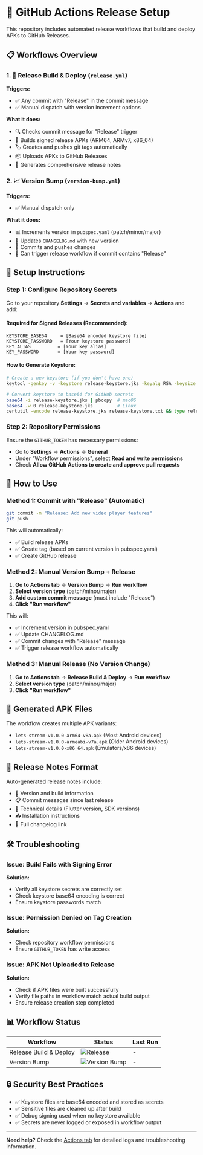 # 🚀 GitHub Actions Release Setup

This repository includes automated release workflows that build and deploy APKs to GitHub Releases.

## 📋 Workflows Overview

### 1. 🚀 Release Build & Deploy (`release.yml`)
**Triggers:**
- ✅ Any commit with "Release" in the commit message
- ✅ Manual dispatch with version increment options

**What it does:**
- 🔍 Checks commit message for "Release" trigger
- 🔨 Builds signed release APKs (ARM64, ARMv7, x86_64)
- 🏷️ Creates and pushes git tags automatically
- 📦 Uploads APKs to GitHub Releases
- 📝 Generates comprehensive release notes

### 2. 📈 Version Bump (`version-bump.yml`)
**Triggers:**
- ✅ Manual dispatch only

**What it does:**
- 📊 Increments version in `pubspec.yaml` (patch/minor/major)
- 📝 Updates `CHANGELOG.md` with new version
- 💾 Commits and pushes changes
- 🔄 Can trigger release workflow if commit contains "Release"

## 🔧 Setup Instructions

### Step 1: Configure Repository Secrets

Go to your repository **Settings** → **Secrets and variables** → **Actions** and add:

#### Required for Signed Releases (Recommended):
```
KEYSTORE_BASE64     = [Base64 encoded keystore file]
KEYSTORE_PASSWORD   = [Your keystore password]
KEY_ALIAS          = [Your key alias]
KEY_PASSWORD       = [Your key password]
```

#### How to Generate Keystore:
```bash
# Create a new keystore (if you don't have one)
keytool -genkey -v -keystore release-keystore.jks -keyalg RSA -keysize 2048 -validity 10000 -alias release

# Convert keystore to base64 for GitHub secrets
base64 -i release-keystore.jks | pbcopy  # macOS
base64 -w 0 release-keystore.jks         # Linux
certutil -encode release-keystore.jks release-keystore.txt && type release-keystore.txt  # Windows
```

### Step 2: Repository Permissions

Ensure the `GITHUB_TOKEN` has necessary permissions:
- Go to **Settings** → **Actions** → **General**
- Under "Workflow permissions", select **Read and write permissions**
- Check **Allow GitHub Actions to create and approve pull requests**

## 🎯 How to Use

### Method 1: Commit with "Release" (Automatic)
```bash
git commit -m "Release: Add new video player features"
git push
```
This will automatically:
- ✅ Build release APKs
- ✅ Create tag (based on current version in pubspec.yaml)
- ✅ Create GitHub release

### Method 2: Manual Version Bump + Release
1. **Go to Actions tab** → **Version Bump** → **Run workflow**
2. **Select version type** (patch/minor/major)
3. **Add custom commit message** (must include "Release")
4. **Click "Run workflow"**

This will:
- ✅ Increment version in pubspec.yaml
- ✅ Update CHANGELOG.md
- ✅ Commit changes with "Release" message
- ✅ Trigger release workflow automatically

### Method 3: Manual Release (No Version Change)
1. **Go to Actions tab** → **Release Build & Deploy** → **Run workflow**
2. **Select version type** (patch/minor/major)
3. **Click "Run workflow"**

## 📱 Generated APK Files

The workflow creates multiple APK variants:
- `lets-stream-v1.0.0-arm64-v8a.apk` (Most Android devices)
- `lets-stream-v1.0.0-armeabi-v7a.apk` (Older Android devices)
- `lets-stream-v1.0.0-x86_64.apk` (Emulators/x86 devices)

## 📝 Release Notes Format

Auto-generated release notes include:
- 📱 Version and build information
- 📋 Commit messages since last release
- 🔧 Technical details (Flutter version, SDK versions)
- 📥 Installation instructions
- 🔗 Full changelog link

## 🛠️ Troubleshooting

### Issue: Build Fails with Signing Error
**Solution:** 
- Verify all keystore secrets are correctly set
- Check keystore base64 encoding is correct
- Ensure keystore passwords match

### Issue: Permission Denied on Tag Creation
**Solution:**
- Check repository workflow permissions
- Ensure `GITHUB_TOKEN` has write access

### Issue: APK Not Uploaded to Release
**Solution:**
- Check if APK files were built successfully
- Verify file paths in workflow match actual build output
- Ensure release creation step completed

## 📊 Workflow Status

| Workflow | Status | Last Run |
|----------|--------|----------|
| Release Build & Deploy | ![Release](https://github.com/USERNAME/REPO/workflows/Release%20Build%20&%20Deploy/badge.svg) | - |
| Version Bump | ![Version Bump](https://github.com/USERNAME/REPO/workflows/Version%20Bump/badge.svg) | - |

## 🔒 Security Best Practices

- ✅ Keystore files are base64 encoded and stored as secrets
- ✅ Sensitive files are cleaned up after build
- ✅ Debug signing used when no keystore available
- ✅ Secrets are never logged or exposed in workflow output

---

**Need help?** Check the [Actions tab](../../actions) for detailed logs and troubleshooting information.
